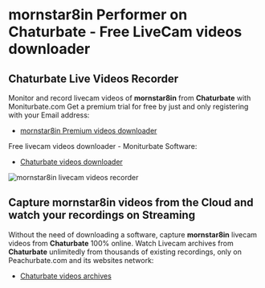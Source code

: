 # mornstar8in Performer on Chaturbate - Free LiveCam videos downloader

## Chaturbate Live Videos Recorder

Monitor and record livecam videos of **mornstar8in** from **Chaturbate** with Moniturbate.com
Get a premium trial for free by just and only registering with your Email address:
* [mornstar8in Premium videos downloader](https://moniturbate.com/request-demo-licence-key.html)

Free livecam videos downloader - Moniturbate Software:
* [Chaturbate videos downloader](https://moniturbate.com/moniturbate-download-software.html)

![mornstar8in livecam videos recorder](https://peachurnet.com/templates/moniturbate-software.png)


## Capture mornstar8in videos from the Cloud and watch your recordings on Streaming

Without the need of downloading a software, capture **mornstar8in** livecam videos from **Chaturbate** 100% online.
Watch Livecam archives from **Chaturbate** unlimitedly from thousands of existing recordings, only on Peachurbate.com and its websites network:
* [Chaturbate videos archives](https://peachurnet.com/)